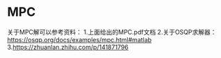 # MPC

关于MPC解可以参考资料：
1.上面给出的MPC.pdf文档
2.关于OSQP求解器：https://osqp.org/docs/examples/mpc.html#matlab
3.https://zhuanlan.zhihu.com/p/141871796

